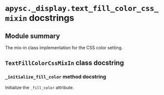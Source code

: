 # `apysc._display.text_fill_color_css_mixin` docstrings

## Module summary

The mix-in class implementation for the CSS color setting.

## `TextFillColorCssMixIn` class docstring

### `_initialize_fill_color` method docstring

Initialize the `_fill_color` attribute.